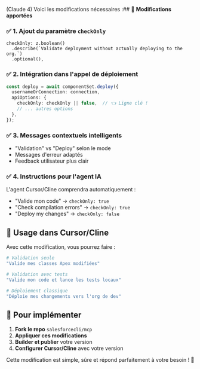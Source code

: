  (Claude 4) Voici les modifications nécessaires :## 🎯 **Modifications apportées**

### ✅ **1. Ajout du paramètre `checkOnly`**
```typescri
checkOnly: z.boolean()
  .describe(`Validate deployment without actually deploying to the org.`)
  .optional(),
```

### ✅ **2. Intégration dans l'appel de déploiement**
```typescript
const deploy = await componentSet.deploy({
  usernameOrConnection: connection,
  apiOptions: {
    checkOnly: checkOnly || false,  // 👈 Ligne clé !
    // ... autres options
  },
});
```

### ✅ **3. Messages contextuels intelligents**
- "Validation" vs "Deploy" selon le mode
- Messages d'erreur adaptés
- Feedback utilisateur plus clair

### ✅ **4. Instructions pour l'agent IA**
L'agent Cursor/Cline comprendra automatiquement :
- "Valide mon code" → `checkOnly: true`
- "Check compilation errors" → `checkOnly: true` 
- "Deploy my changes" → `checkOnly: false`

## 🚀 **Usage dans Cursor/Cline**

Avec cette modification, vous pourrez faire :

```bash
# Validation seule
"Valide mes classes Apex modifiées"

# Validation avec tests
"Valide mon code et lance les tests locaux"

# Déploiement classique
"Déploie mes changements vers l'org de dev"
```

## 🔧 **Pour implémenter**

1. **Fork le repo** `salesforcecli/mcp`
2. **Appliquer ces modifications**
3. **Builder et publier** votre version
4. **Configurer Cursor/Cline** avec votre version

Cette modification est simple, sûre et répond parfaitement à votre besoin ! 🎯
